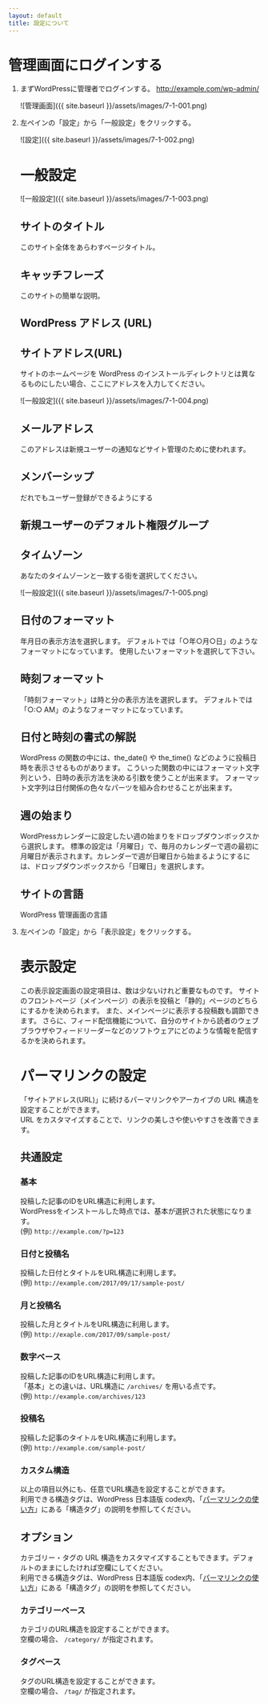 ```yaml
---
layout: default
title: 設定について
---
```


# 管理画面にログインする

1.  まずWordPressに管理者でログインする。 http://example.com/wp-admin/

    ![管理画面]({{ site.baseurl }}/assets/images/7-1-001.png)

2.  左ペインの「設定」から「一般設定」をクリックする。

    ![設定]({{ site.baseurl }}/assets/images/7-1-002.png)

    # 一般設定

    ![一般設定]({{ site.baseurl }}/assets/images/7-1-003.png)

    ## サイトのタイトル

    このサイト全体をあらわすページタイトル。

    ## キャッチフレーズ

    このサイトの簡単な説明。

    ## WordPress アドレス (URL)

    ## サイトアドレス(URL)

    サイトのホームページを WordPress のインストールディレクトリとは異なるものにしたい場合、ここにアドレスを入力してください。

    ![一般設定]({{ site.baseurl }}/assets/images/7-1-004.png)

    ## メールアドレス

    このアドレスは新規ユーザーの通知などサイト管理のために使われます。

    ## メンバーシップ

    だれでもユーザー登録ができるようにする

    ## 新規ユーザーのデフォルト権限グループ

    ## タイムゾーン

    あなたのタイムゾーンと一致する街を選択してください。

    ![一般設定]({{ site.baseurl }}/assets/images/7-1-005.png)

    ## 日付のフォーマット

    年月日の表示方法を選択します。
    デフォルトでは「○年○月○日」のようなフォーマットになっています。
    使用したいフォーマットを選択して下さい。

    ## 時刻フォーマット

    「時刻フォーマット」は時と分の表示方法を選択します。
    デフォルトでは「○:○ AM」のようなフォーマットになっています。

    ## 日付と時刻の書式の解説

    WordPress の関数の中には、the_date() や the_time() などのように投稿日時を表示させるものがあります。
    こういった関数の中にはフォーマット文字列という、日時の表示方法を決める引数を使うことが出来ます。
    フォーマット文字列は日付関係の色々なパーツを組み合わせることが出来ます。

    ## 週の始まり

    WordPressカレンダーに設定したい週の始まりをドロップダウンボックスから選択します。
    標準の設定は「月曜日」で、毎月のカレンダーで週の最初に月曜日が表示されます。カレンダーで週が日曜日から始まるようにするには、ドロップダウンボックスから「日曜日」を選択します。

    ## サイトの言語

    WordPress 管理画面の言語


3.  左ペインの「設定」から「表示設定」をクリックする。

    # 表示設定

    この表示設定画面の設定項目は、数は少ないけれど重要なものです。
    サイトのフロントページ（メインページ）の表示を投稿と「静的」ページのどちらにするかを決められます。
    また、メインページに表示する投稿数も調節できます。
    さらに、フィード配信機能について、自分のサイトから読者のウェブブラウザやフィードリーダーなどのソフトウェアにどのような情報を配信するかを決められます。
    
    # パーマリンクの設定

    「サイトアドレス(URL)」に続けるパーマリンクやアーカイブの URL 構造を設定することができます。  
    URL をカスタマイズすることで、リンクの美しさや使いやすさを改善できます。

    ## 共通設定
    
    ### 基本

    投稿した記事のIDをURL構造に利用します。  
    WordPressをインストールした時点では、基本が選択された状態になります。  
    (例) `http://example.com/?p=123`

    ### 日付と投稿名

    投稿した日付とタイトルをURL構造に利用します。  
    (例) `http://example.com/2017/09/17/sample-post/`
    
    ### 月と投稿名
    
    投稿した月とタイトルをURL構造に利用します。  
    (例) `http://exaple.com/2017/09/sample-post/`
    
    ### 数字ベース
    
    投稿した記事のIDをURL構造に利用します。  
    「基本」との違いは、URL構造に `/archives/` を用いる点です。  
    (例) `http://example.com/archives/123`
    
    ### 投稿名
    
    投稿した記事のタイトルをURL構造に利用します。  
    (例) `http://example.com/sample-post/`
    
    ### カスタム構造

    以上の項目以外にも、任意でURL構造を設定することができます。  
    利用できる構造タグは、WordPress 日本語版 codex内、「[パーマリンクの使い方](https://wpdocs.osdn.jp/%E3%83%91%E3%83%BC%E3%83%9E%E3%83%AA%E3%83%B3%E3%82%AF%E3%81%AE%E4%BD%BF%E3%81%84%E6%96%B9)」にある「構造タグ」の説明を参照してください。

    ## オプション
    
    カテゴリー・タグの URL 構造をカスタマイズすることもできます。デフォルトのままにしたければ空欄にしてください。  
    利用できる構造タグは、WordPress 日本語版 codex内、「[パーマリンクの使い方](https://wpdocs.osdn.jp/%E3%83%91%E3%83%BC%E3%83%9E%E3%83%AA%E3%83%B3%E3%82%AF%E3%81%AE%E4%BD%BF%E3%81%84%E6%96%B9)」にある「構造タグ」の説明を参照してください。
    
    ### カテゴリーベース
    
    カテゴリのURL構造を設定することができます。  
    空欄の場合、 `/category/` が指定されます。

    ### タグベース
    
    タグのURL構造を設定することができます。  
    空欄の場合、 `/tag/` が指定されます。